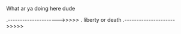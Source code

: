 What ar ya doing here dude

.--------------------->>>>>
. liberty or death
.--------------------->>>>>
